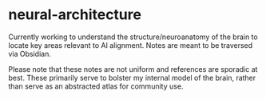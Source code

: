 # neural-architecture
Currently working to understand the structure/neuroanatomy of the brain to locate key areas relevant to AI alignment. Notes are meant to be traversed via Obsidian.

Please note that these notes are not uniform and references are sporadic at best. These primarily serve to bolster my internal model of the brain, rather than serve as an abstracted atlas for community use. 
